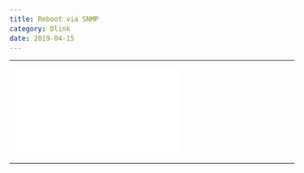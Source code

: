 ```yaml
---
title: Reboot via SNMP
category: Dlink
date: 2019-04-15
---
```


-----

![](/assets/pdf/dlink/reboot-via-snmp.pdf)

-----